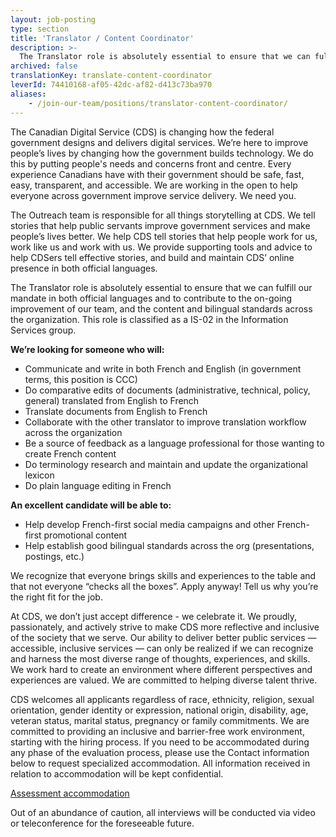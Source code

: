 ```yaml
---
layout: job-posting
type: section
title: 'Translator / Content Coordinator'
description: >-
  The Translator role is absolutely essential to ensure that we can fulfill our mandate in both official languages and to contribute to the on-going improvement of our team, and the content and bilingual standards across the organization.
archived: false
translationKey: translate-content-coordinator
leverId: 74410168-af05-42dc-af82-d413c73ba970
aliases:
    - /join-our-team/positions/translator-content-coordinator/
---
```


The Canadian Digital Service (CDS) is changing how the federal government designs and delivers digital services. We’re here to improve people’s lives by changing how the government builds technology. We do this by putting people's needs and concerns front and centre. Every experience Canadians have with their government should be safe, fast, easy, transparent, and accessible. We are working in the open to help everyone across government improve service delivery. We need you.


The Outreach team is  responsible for all things storytelling at CDS. We tell stories that help public servants improve government services and make people’s lives better. We help CDS tell stories that help people work for us, work like us and work with us. We  provide supporting tools and advice to help CDSers tell effective stories, and build and maintain CDS’ online presence in both official languages. 


The Translator role is absolutely essential to ensure that we can fulfill our mandate in both official languages and to contribute to the on-going improvement of our team, and the content and bilingual standards across the organization. This role is classified as a IS-02 in the Information Services group.


**We’re looking for someone who will:**

- Communicate and write in both French and English (in government terms, this position is CCC)
- Do comparative edits of documents (administrative, technical, policy, general) translated from English to French
- Translate documents from English to French
- Collaborate with the other translator to improve translation workflow across the organization
- Be a source of feedback as a language professional for those wanting to create French content
- Do terminology research and maintain and update the organizational lexicon 
- Do plain language editing in French

**An excellent candidate will be able to:**

- Help develop French-first social media campaigns and other French-first promotional content 
- Help establish good bilingual standards across the org (presentations, postings, etc.)

We recognize that everyone brings skills and experiences to the table and that not everyone “checks all the boxes”. Apply anyway! Tell us why you’re the right fit for the job.

At CDS, we don’t just accept difference - we celebrate it. We proudly, passionately, and actively strive to make CDS more reflective and inclusive of the society that we serve. Our ability to deliver better public services — accessible, inclusive services — can only be realized if we can recognize and harness the most diverse range of thoughts, experiences, and skills. We work hard to create an environment where different perspectives and experiences are valued. We are committed to helping diverse talent thrive.


CDS welcomes all applicants regardless of race, ethnicity, religion, sexual orientation, gender identity or expression, national origin, disability, age, veteran status, marital status, pregnancy or family commitments. We are committed to providing an inclusive and barrier-free work environment, starting with the hiring process. If you need to be accommodated during any phase of the evaluation process, please use the Contact information below to request specialized accommodation. All information received in relation to accommodation will be kept confidential.

[Assessment accommodation](https://www.canada.ca/en/public-service-commission/services/assessment-accommodation-page.html)

Out of an abundance of caution, all interviews will be conducted via video or teleconference for the foreseeable future. 

